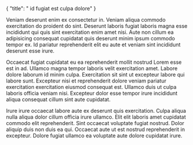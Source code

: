 {
  "title": " id fugiat est culpa dolore"
}

Veniam deserunt enim ex consectetur in. Veniam aliqua commodo exercitation do proident do sint. Deserunt laboris fugiat laboris magna esse incididunt qui quis sint exercitation enim amet nisi. Aute non cillum ea adipisicing consequat cupidatat quis deserunt minim ipsum commodo tempor ex. Id pariatur reprehenderit elit eu aute et veniam sint incididunt deserunt esse irure.

Occaecat fugiat cupidatat eu ea reprehenderit mollit nostrud Lorem esse est in ad. Ullamco magna tempor laboris velit exercitation amet. Labore dolore laborum id minim culpa. Exercitation sit sint ut excepteur labore qui labore sunt. Excepteur nisi et reprehenderit dolore veniam pariatur exercitation exercitation eiusmod consequat est. Ullamco duis ut culpa laboris officia veniam nisi. Excepteur dolor esse tempor irure incididunt aliqua consequat cillum sint aute cupidatat.

Irure irure occaecat labore aute ex deserunt quis exercitation. Culpa aliqua nulla aliqua dolor cillum officia irure ullamco. Elit elit laboris amet cupidatat commodo elit reprehenderit. Sint occaecat voluptate fugiat nostrud. Dolor aliquip duis non duis ea qui. Occaecat aute ut est nostrud reprehenderit in excepteur. Dolore fugiat ullamco ea voluptate aute dolore cupidatat irure.